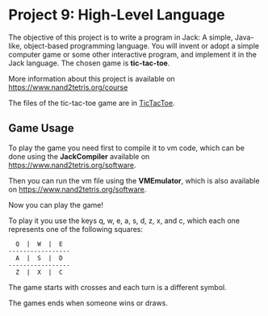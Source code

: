 # Project 9: High-Level Language

The objective of this project is to write a program in Jack: A simple, Java-like, object-based programming language. You will invent or adopt a simple computer game or some other interactive program, and implement it in the Jack language. The chosen game is **tic-tac-toe**.

More information about this project is available on https://www.nand2tetris.org/course

The files of the tic-tac-toe game are in [TicTacToe](https://github.com/gpm22/ossu-projects/tree/main/Nand2Tetris/nand2tetris/projects/09/TicTacToe).

## Game Usage

To play the game you need first to compile it to vm code, which can be done using the **JackCompiler** available on https://www.nand2tetris.org/software.

Then you can run the vm file using the **VMEmulator**, which is also available on https://www.nand2tetris.org/software.

Now you can play the game!

To play it you use the keys q, w, e, a, s, d, z, x, and c, which each one represents one of the following squares:

```
  Q  |  W  |  E
-----------------
  A  |  S  |  D
-----------------
  Z  |  X  |  C
```

The game starts with crosses and each turn is a different symbol.

The games ends when someone wins or draws.
